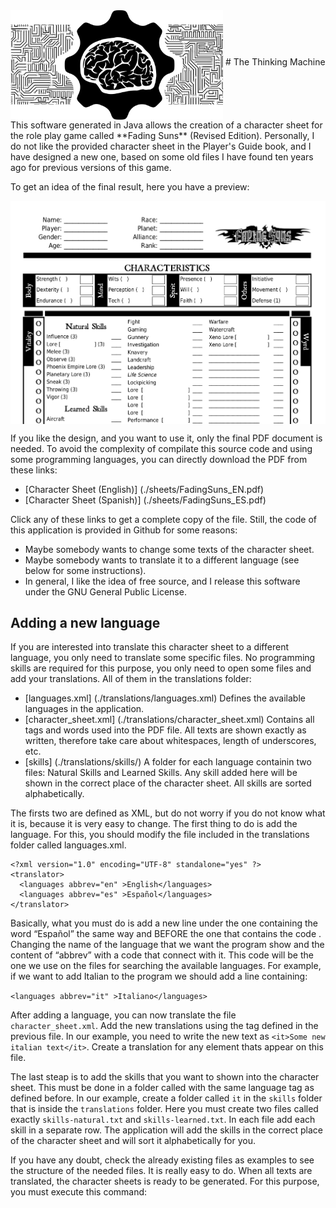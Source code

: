 <img src="./images/ThinkingMachine_logo.png" width="340" alt="The Thinking Machine" align="middle"> 
# The Thinking Machine
This software generated in Java allows the creation of a character sheet for the role play game called **Fading Suns** (Revised Edition). Personally, I do not like the provided character sheet in the Player's Guide book, and I have designed a new one, based on some old files I have found ten years ago for previous versions of this game.

To get an idea of the final result, here you have a preview: 

<img src="./images/englishSheetPreview.png" width="600" alt="Fading Suns Character Sheet" align="middle"> 


If you like the design, and you want to use it, only the final PDF document is needed. To avoid the complexity of compilate this source code and using some programming languages, you can directly download the PDF from these links:
- [Character Sheet (English)] (./sheets/FadingSuns_EN.pdf)
- [Character Sheet (Spanish)] (./sheets/FadingSuns_ES.pdf)

Click any of these links to get a complete copy of the file. Still, the code of this application is provided in Github for some reasons:
* Maybe somebody wants to change some texts of the character sheet.
* Maybe somebody wants to translate it to a different language (see below for some instructions).
* In general, I like the idea of free source, and I release this software under the GNU General Public License. 

## Adding a new language
If you are interested into translate this character sheet to a different language, you only need to translate some specific files. No programming skills are required for this purpose, you only need to open some files and add your translations. All of them in the translations folder:
- [languages.xml] (./translations/languages.xml) Defines the available languages in the application. 
- [character_sheet.xml] (./translations/character_sheet.xml) Contains all tags and words used into the PDF file. All texts are shown exactly as written, therefore take care about whitespaces, length of underscores, etc. 
- [skills] (./translations/skills/) A folder for each language containin two files: Natural Skills and Learned Skills. Any skill added here will be shown in the correct place of the character sheet. All skills are sorted alphabetically. 

The firsts two are defined as XML, but do not worry if you do not know what it is, because it is very easy to change. The first thing to do is add the language. For this, you should modify the file included in the translations folder called languages.xml.
```
<?xml version="1.0" encoding="UTF-8" standalone="yes" ?>
<translator> 
  <languages abbrev="en" >English</languages> 
  <languages abbrev="es" >Español</languages> 
</translator>
```

Basically, what you must do is add a new line under the one containing the word “Español” the same way and BEFORE the one that contains the code </translator>. Changing the name of the language that we want the program show and the content of “abbrev” with a code that connect with it. This code will be the one we use on the files for searching the available languages. For example, if we want to add Italian to the program we should add a line containing: 

`<languages abbrev="it" >Italiano</languages>`

After adding a language, you can now translate the file `character_sheet.xml`. Add the new translations using the tag defined in the previous file. In our example, you need to write the new text as `<it>Some new italian text</it>`. Create a translation for any element thats appear on this file. 

The last steap is to add the skills that you want to shown into the character sheet. This must be done in a folder called with the same language tag as defined before. In our example, create a folder called `it` in the `skills` folder that is inside the `translations` folder. Here you must create two files called exactly `skills-natural.txt` and `skills-learned.txt`. In each file add each skill in a separate row. The application will add the skills in the correct place of the character sheet and will sort it alphabetically for you.

If you have any doubt, check the already existing files as examples to see the structure of the needed files. It is really easy to do. When all texts are translated, the character sheets is ready to be generated. For this purpose, you must execute this command: 

